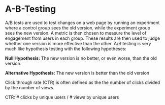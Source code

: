 # A-B-Testing

A/B tests are used to test changes on a web page by running an experiment where a control group sees the old version,
while the experiment group sees the new version. A metric is then chosen to measure the level of engagement from users in each group.
These results are then used to judge whether one version is more effective than the other.
A/B testing is very much like hypothesis testing with the following hypotheses:

**Null Hypothesis:** The new version is no better, or even worse, than the old version.

**Alternative Hypothesis:** The new version is better than the old version

Click through rate (CTR) is often defined as the the number of clicks divided by the number of views. 

CTR: # clicks by unique users / # views by unique users
